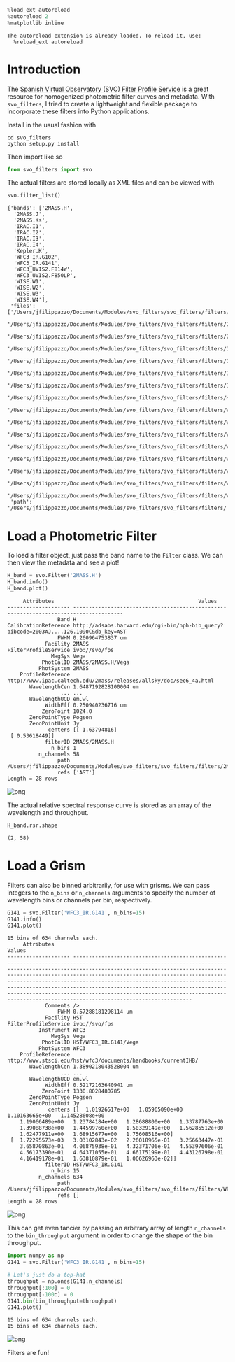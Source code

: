 

```python
%load_ext autoreload
%autoreload 2
%matplotlib inline
```

    The autoreload extension is already loaded. To reload it, use:
      %reload_ext autoreload


# Introduction

The [Spanish Virtual Observatory (SVO) Filter Profile Service](http://svo2.cab.inta-csic.es/theory/fps3/) is a great resource for homogenized photometric filter curves and metadata. With `svo_filters`, I tried to create a lightweight and flexible package to incorporate these filters into Python applications.

Install in the usual fashion with

```
cd svo_filters
python setup.py install
```

Then import like so


```python
from svo_filters import svo
```

The actual filters are stored locally as XML files and can be viewed with


```python
svo.filter_list()
```




    {'bands': ['2MASS.H',
      '2MASS.J',
      '2MASS.Ks',
      'IRAC.I1',
      'IRAC.I2',
      'IRAC.I3',
      'IRAC.I4',
      'Kepler.K',
      'WFC3_IR.G102',
      'WFC3_IR.G141',
      'WFC3_UVIS2.F814W',
      'WFC3_UVIS2.F850LP',
      'WISE.W1',
      'WISE.W2',
      'WISE.W3',
      'WISE.W4'],
     'files': ['/Users/jfilippazzo/Documents/Modules/svo_filters/svo_filters/filters/2MASS.H',
      '/Users/jfilippazzo/Documents/Modules/svo_filters/svo_filters/filters/2MASS.J',
      '/Users/jfilippazzo/Documents/Modules/svo_filters/svo_filters/filters/2MASS.Ks',
      '/Users/jfilippazzo/Documents/Modules/svo_filters/svo_filters/filters/IRAC.I1',
      '/Users/jfilippazzo/Documents/Modules/svo_filters/svo_filters/filters/IRAC.I2',
      '/Users/jfilippazzo/Documents/Modules/svo_filters/svo_filters/filters/IRAC.I3',
      '/Users/jfilippazzo/Documents/Modules/svo_filters/svo_filters/filters/IRAC.I4',
      '/Users/jfilippazzo/Documents/Modules/svo_filters/svo_filters/filters/Kepler.K',
      '/Users/jfilippazzo/Documents/Modules/svo_filters/svo_filters/filters/WFC3_IR.G102',
      '/Users/jfilippazzo/Documents/Modules/svo_filters/svo_filters/filters/WFC3_IR.G141',
      '/Users/jfilippazzo/Documents/Modules/svo_filters/svo_filters/filters/WFC3_UVIS2.F814W',
      '/Users/jfilippazzo/Documents/Modules/svo_filters/svo_filters/filters/WFC3_UVIS2.F850LP',
      '/Users/jfilippazzo/Documents/Modules/svo_filters/svo_filters/filters/WISE.W1',
      '/Users/jfilippazzo/Documents/Modules/svo_filters/svo_filters/filters/WISE.W2',
      '/Users/jfilippazzo/Documents/Modules/svo_filters/svo_filters/filters/WISE.W3',
      '/Users/jfilippazzo/Documents/Modules/svo_filters/svo_filters/filters/WISE.W4'],
     'path': '/Users/jfilippazzo/Documents/Modules/svo_filters/svo_filters/filters/'}



# Load a Photometric Filter

To load a filter object, just pass the band name to the `Filter` class. We can then view the metadata and see a plot!


```python
H_band = svo.Filter('2MASS.H')
H_band.info()
H_band.plot()
```

         Attributes                                              Values                                        
    -------------------- --------------------------------------------------------------------------------------
                    Band H                                                                                     
    CalibrationReference http://adsabs.harvard.edu/cgi-bin/nph-bib_query?bibcode=2003AJ....126.1090C&db_key=AST
                    FWHM 0.260964753837 um                                                                     
                Facility 2MASS                                                                                 
    FilterProfileService ivo://svo/fps                                                                         
                  MagSys Vega                                                                                  
               PhotCalID 2MASS/2MASS.H/Vega                                                                    
              PhotSystem 2MASS                                                                                 
        ProfileReference http://www.ipac.caltech.edu/2mass/releases/allsky/doc/sec6_4a.html                    
           WavelengthCen 1.6487192828100004 um                                                                 
                     ... ...                                                                                   
           WavelengthUCD em.wl                                                                                 
                WidthEff 0.250940236716 um                                                                     
               ZeroPoint 1024.0                                                                                
           ZeroPointType Pogson                                                                                
           ZeroPointUnit Jy                                                                                    
                 centers [[ 1.63794816]
     [ 0.53618449]]                                                        
                filterID 2MASS/2MASS.H                                                                         
                  n_bins 1                                                                                     
              n_channels 58                                                                                    
                    path /Users/jfilippazzo/Documents/Modules/svo_filters/svo_filters/filters/2MASS.H          
                    refs ['AST']                                                                               
    Length = 28 rows



![png](svo_demo_files/svo_demo_7_1.png)


The actual relative spectral response curve is stored as an array of the wavelength and throughput.


```python
H_band.rsr.shape
```




    (2, 58)



# Load a Grism

Filters can also be binned arbitrarily, for use with grisms. We can pass integers to the `n_bins` or `n_channels` arguments to specify the number of wavelength bins or channels per bin, respectively.


```python
G141 = svo.Filter('WFC3_IR.G141', n_bins=15)
G141.info()
G141.plot()
```

    15 bins of 634 channels each.
         Attributes                                                                                                                                                                                                                                                                           Values                                                                                                                                                                                                                                                                     
    -------------------- ------------------------------------------------------------------------------------------------------------------------------------------------------------------------------------------------------------------------------------------------------------------------------------------------------------------------------------------------------------------------------------------------------------------------------------------------------------------------------------------------------------------------------------------------
                Comments />                                                                                                                                                                                                                                                                                                                                                                                                                                                                                                                                              
                    FWHM 0.57288181298114 um                                                                                                                                                                                                                                                                                                                                                                                                                                                                                                                             
                Facility HST                                                                                                                                                                                                                                                                                                                                                                                                                                                                                                                                             
    FilterProfileService ivo://svo/fps                                                                                                                                                                                                                                                                                                                                                                                                                                                                                                                                   
              Instrument WFC3                                                                                                                                                                                                                                                                                                                                                                                                                                                                                                                                            
                  MagSys Vega                                                                                                                                                                                                                                                                                                                                                                                                                                                                                                                                            
               PhotCalID HST/WFC3_IR.G141/Vega                                                                                                                                                                                                                                                                                                                                                                                                                                                                                                                           
              PhotSystem WFC3                                                                                                                                                                                                                                                                                                                                                                                                                                                                                                                                            
        ProfileReference http://www.stsci.edu/hst/wfc3/documents/handbooks/currentIHB/                                                                                                                                                                                                                                                                                                                                                                                                                                                                                   
           WavelengthCen 1.3890218043528004 um                                                                                                                                                                                                                                                                                                                                                                                                                                                                                                                           
                     ... ...                                                                                                                                                                                                                                                                                                                                                                                                                                                                                                                                             
           WavelengthUCD em.wl                                                                                                                                                                                                                                                                                                                                                                                                                                                                                                                                           
                WidthEff 0.52172163640941 um                                                                                                                                                                                                                                                                                                                                                                                                                                                                                                                             
               ZeroPoint 1330.8028480785                                                                                                                                                                                                                                                                                                                                                                                                                                                                                                                                 
           ZeroPointType Pogson                                                                                                                                                                                                                                                                                                                                                                                                                                                                                                                                          
           ZeroPointUnit Jy                                                                                                                                                                                                                                                                                                                                                                                                                                                                                                                                              
                 centers [[  1.01926517e+00   1.05965090e+00   1.10163665e+00   1.14528608e+00
        1.19066489e+00   1.23784184e+00   1.28688800e+00   1.33787763e+00
        1.39088738e+00   1.44599760e+00   1.50329149e+00   1.56285512e+00
        1.62477911e+00   1.68915677e+00   1.75608516e+00]
     [  1.72295573e-03   3.03102843e-02   2.26018965e-01   3.25663447e-01
        3.65870863e-01   4.06875938e-01   4.32371706e-01   4.55397606e-01
        4.56173390e-01   4.64371055e-01   4.66175199e-01   4.43126798e-01
        4.16419178e-01   1.63810879e-01   1.06626963e-02]]
                filterID HST/WFC3_IR.G141                                                                                                                                                                                                                                                                                                                                                                                                                                                                                                                                
                  n_bins 15                                                                                                                                                                                                                                                                                                                                                                                                                                                                                                                                              
              n_channels 634                                                                                                                                                                                                                                                                                                                                                                                                                                                                                                                                             
                    path /Users/jfilippazzo/Documents/Modules/svo_filters/svo_filters/filters/WFC3_IR.G141                                                                                                                                                                                                                                                                                                                                                                                                                                                               
                    refs []                                                                                                                                                                                                                                                                                                                                                                                                                                                                                                                                              
    Length = 28 rows



![png](svo_demo_files/svo_demo_12_1.png)


This can get even fancier by passing an arbitrary array of length `n_channels` to the `bin_throughput` argument in order to change the shape of the bin throughput.


```python
import numpy as np
G141 = svo.Filter('WFC3_IR.G141', n_bins=15)

# Let's just do a top-hat
throughput = np.ones(G141.n_channels)
throughput[:100] = 0
throughput[-100:] = 0
G141.bin(bin_throughput=throughput)
G141.plot()
```

    15 bins of 634 channels each.
    15 bins of 634 channels each.



![png](svo_demo_files/svo_demo_14_1.png)


Filters are fun!
